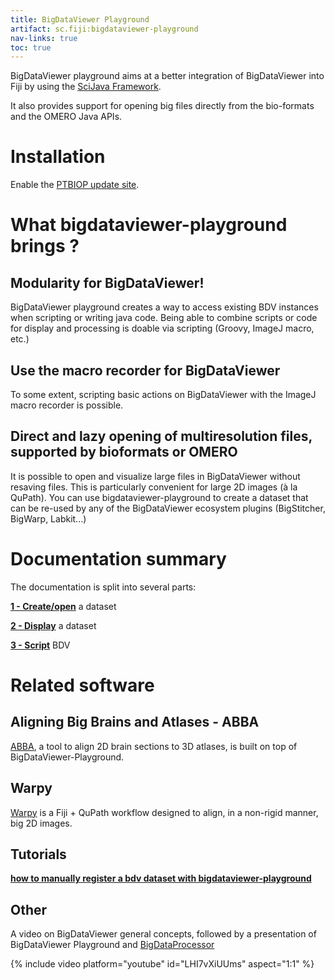 ```yaml
---
title: BigDataViewer Playground
artifact: sc.fiji:bigdataviewer-playground
nav-links: true
toc: true
---
```


BigDataViewer playground aims at a better integration of BigDataViewer into Fiji by using the [SciJava Framework](/libs/scijava). 

It also provides support for opening big files directly from the bio-formats and the OMERO Java APIs.

# Installation

Enable the [PTBIOP update site](/update-sites/following).

# What bigdataviewer-playground brings ?

## Modularity for BigDataViewer!

BigDataViewer playground creates a way to access existing BDV instances when scripting or writing java code. Being able to combine scripts or code for display and processing is doable via scripting (Groovy, ImageJ macro, etc.)

## Use the macro recorder for BigDataViewer

To some extent, scripting basic actions on BigDataViewer with the ImageJ macro recorder is possible.

## Direct and lazy opening of multiresolution files, supported by bioformats or OMERO

It is possible to open and visualize large files in BigDataViewer without resaving files. This is particularly convenient for large 2D images (à la QuPath).
You can use bigdataviewer-playground to create a dataset that can be re-used by any of the BigDataViewer ecosystem plugins (BigStitcher, BigWarp, Labkit...)

# Documentation summary

The documentation is split into several parts:

**[1 - Create/open](/plugins/bdv/playground/bdv-playground-open-dataset)**  a dataset


**[2 - Display](/plugins/bdv/playground/bdv-playground-visualize)**  a dataset


**[3 - Script](/plugins/bdv/playground/bdv-playground-scripting)** BDV
  
# Related software

## Aligning Big Brains and Atlases - ABBA

[ABBA](https://biop.github.io/ijp-imagetoatlas/), a tool to align 2D brain sections to 3D atlases, is built on top of BigDataViewer-Playground.

## Warpy

[Warpy](/plugins/bdv/warpy/warpy) is a Fiji + QuPath workflow designed to align, in a non-rigid manner, big 2D images.
  
 
## Tutorials

**[how to manually register a bdv dataset with bigdataviewer-playground](/plugins/bdv/playground/bdv-playground-manual-registration)**

## Other

A video on BigDataViewer general concepts, followed by a presentation of BigDataViewer Playground and [BigDataProcessor](https://github.com/bigdataprocessor/bigdataprocessor2)

{% include video platform="youtube" id="LHI7vXiUUms" aspect="1:1" %}












